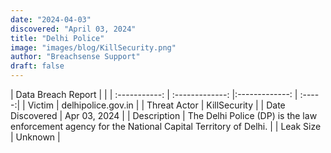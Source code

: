 ```yaml
---
date: "2024-04-03"
discovered: "April 03, 2024"
title: "Delhi Police"
image: "images/blog/KillSecurity.png"
author: "Breachsense Support"
draft: false
---
```


| Data Breach Report           |              | 
| :-----------: | :-------------:     |:-------------:    | :-----:|
| Victim      | delhipolice.gov.in      | 
| Threat Actor      | KillSecurity      | 
| Date Discovered      | Apr 03, 2024      | 
| Description      | The Delhi Police (DP) is the law enforcement agency for the National Capital Territory of Delhi.      | 
| Leak Size      | Unknown      | 


